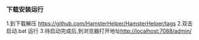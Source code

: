 ### 下载安装运行
1.到下载解压 <https://github.com/HamsterHelper/HamsterHelper/tags>
2.双击 启动.bat 运行
3.待启动完成后,到浏览器打开地址<http://localhost:7088/admin/>
